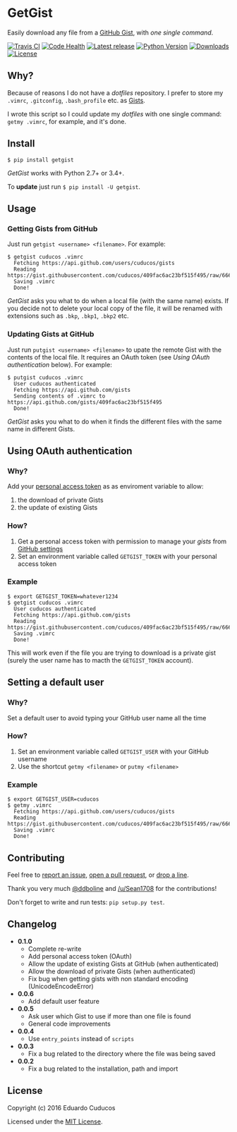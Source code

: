 # GetGist

Easily download any file from a [GitHub Gist](http://gist.github.com), with _one single command_.

[![Travis CI](https://img.shields.io/travis/cuducos/getgist.svg?style=flat)](https://travis-ci.org/cuducos/getgist)
[![Code Health](https://landscape.io/github/cuducos/getgist/master/landscape.svg?style=flat)](https://landscape.io/github/cuducos/getgist/master)
[![Latest release](https://img.shields.io/pypi/v/getgist.svg?style=flat)](https://pypi.python.org/pypi/getgist)
[![Python Version](https://img.shields.io/pypi/pyversions/getgist.svg)](https://pypi.python.org/pypi/getgist) 
[![Downloads](https://img.shields.io/pypi/dm/getgist.svg?style=flat)](https://pypi.python.org/pypi/getgist)
[![License](https://img.shields.io/pypi/l/getgist.svg?style=flat)](https://pypi.python.org/pypi/getgist)

## Why?

Because of reasons I do not have a *dotfiles* repository. I prefer to store my `.vimrc`, `.gitconfig`, `.bash_profile` etc. as [Gists](http://gist.github.com/).

I wrote this script so I could update my *dotfiles* with one single command: `getmy .vimrc`, for example, and it's done.

## Install

```
$ pip install getgist
```

*GetGist* works with Python 2.7+ or 3.4+.

To **update** just run `$ pip install -U getgist`.

## Usage

### Getting Gists from GitHub

Just run `getgist <username> <filename>`. For example:

```console
$ getgist cuducos .vimrc
  Fetching https://api.github.com/users/cuducos/gists
  Reading https://gist.githubusercontent.com/cuducos/409fac6ac23bf515f495/raw/666d7d01a0058e4fd898ff752db66160f10a60bb/.vimrc
  Saving .vimrc
  Done!
```

_GetGist_ asks you what to do when a local file (with the same name) exists. If you decide not to delete your local copy of the file, it will be renamed with extensions such as `.bkp`, `.bkp1`, `.bkp2` etc.

### Updating Gists at GitHub

Just run `putgist <username> <filename>` to upate the remote Gist with the contents of the local file. It requires an OAuth token (see _Using OAuth authentication_ below). For example:

```console
$ putgist cuducos .vimrc
  User cuducos authenticated
  Fetching https://api.github.com/gists
  Sending contents of .vimrc to https://api.github.com/gists/409fac6ac23bf515f495
  Done!
```

_GetGist_ asks you what to do when it finds the different files with the same name in different Gists.

## Using OAuth authentication

### Why?

Add your [personal access token](https://github.com/settings/tokens) as as enviroment variable to allow:

1. the download of private Gists
2. the update of existing Gists

### How?

1. Get a personal access token with permission to manage your _gists_ from [GitHub settings](https://github.com/settings/tokens)
2. Set an environment variable called `GETGIST_TOKEN` with your personal access token

### Example

```console
$ export GETGIST_TOKEN=whatever1234
$ getgist cuducos .vimrc
  User cuducos authenticated
  Fetching https://api.github.com/gists
  Reading https://gist.githubusercontent.com/cuducos/409fac6ac23bf515f495/raw/666d7d01a0058e4fd898ff752db66160f10a60bb/.vimrc
  Saving .vimrc
  Done!
```

This will work even if the file you are trying to download is a private gist (surely the user name has to macth the `GETGIST_TOKEN` account).

## Setting a default user

### Why?

Set a default user to avoid typing your GitHub user name all the time

### How?

1. Set an environment variable called `GETGIST_USER` with your GitHub username
2. Use the shortcut `getmy <filename>` or `putmy <filename>`

### Example

```console
$ export GETGIST_USER=cuducos
$ getmy .vimrc
  Fetching https://api.github.com/users/cuducos/gists
  Reading https://gist.githubusercontent.com/cuducos/409fac6ac23bf515f495/raw/666d7d01a0058e4fd898ff752db66160f10a60bb/.vimrc
  Saving .vimrc
  Done!
```

## Contributing

Feel free to [report an issue](http://github.com/cuducos/getgist/issues), [open a pull request](http://github.com/cuducos/getgist/pulls), or [drop a line](http://twitter.com/cuducos).

Thank you very much [@ddboline](http://github.com/ddboline) and [/u/Sean1708](http://reddit.com/user/Sean1708) for the contributions!

Don't forget to write and run tests: `pip setup.py test`.

## Changelog

* **0.1.0**
  * Complete re-write
  * Add personal access token (OAuth)
  * Allow the update of existing Gists at GitHub (when authenticated)
  * Allow the download of private Gists (when authenticated)  
  * Fix bug when getting gists with non standard encoding (UnicodeEncodeError)
* **0.0.6**
  * Add default user feature
* **0.0.5**
  * Ask user which Gist to use if more than one file is found
  * General code improvements
* **0.0.4**
  * Use `entry_points` instead of `scripts`
* **0.0.3**
  * Fix a bug related to the directory where the file was being saved
* **0.0.2**
  * Fix a bug related to the installation, path and import

## License

Copyright (c) 2016 Eduardo Cuducos

Licensed under the [MIT License](LICENSE).